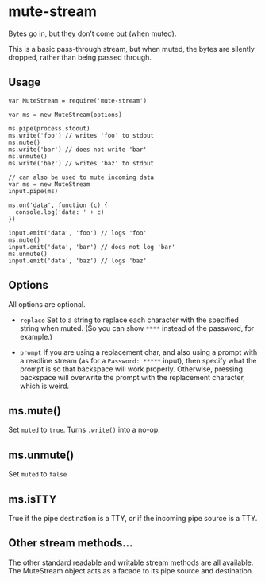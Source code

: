 mute-stream
===========

Bytes go in, but they don’t come out (when muted).

This is a basic pass-through stream, but when muted, the bytes are silently dropped, rather than being passed through.

Usage
-----

    var MuteStream = require('mute-stream')

    var ms = new MuteStream(options)

    ms.pipe(process.stdout)
    ms.write('foo') // writes 'foo' to stdout
    ms.mute()
    ms.write('bar') // does not write 'bar'
    ms.unmute()
    ms.write('baz') // writes 'baz' to stdout

    // can also be used to mute incoming data
    var ms = new MuteStream
    input.pipe(ms)

    ms.on('data', function (c) {
      console.log('data: ' + c)
    })

    input.emit('data', 'foo') // logs 'foo'
    ms.mute()
    input.emit('data', 'bar') // does not log 'bar'
    ms.unmute()
    input.emit('data', 'baz') // logs 'baz'

Options
-------

All options are optional.

-   `replace` Set to a string to replace each character with the specified string when muted. (So you can show `****` instead of the password, for example.)

-   `prompt` If you are using a replacement char, and also using a prompt with a readline stream (as for a `Password: *****` input), then specify what the prompt is so that backspace will work properly. Otherwise, pressing backspace will overwrite the prompt with the replacement character, which is weird.

ms.mute()
---------

Set `muted` to `true`. Turns `.write()` into a no-op.

ms.unmute()
-----------

Set `muted` to `false`

ms.isTTY
--------

True if the pipe destination is a TTY, or if the incoming pipe source is a TTY.

Other stream methods…
---------------------

The other standard readable and writable stream methods are all available. The MuteStream object acts as a facade to its pipe source and destination.
